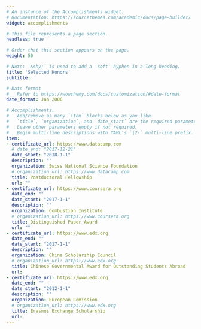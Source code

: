 ```yaml
---
# An instance of the Accomplishments widget.
# Documentation: https://sourcethemes.com/academic/docs/page-builder/
widget: accomplishments

# This file represents a page section.
headless: true

# Order that this section appears on the page.
weight: 50

# Note: `&shy;` is used to add a 'soft' hyphen in a long heading.
title: 'Selected Honors'
subtitle:

# Date format
#   Refer to https://wowchemy.com/docs/customization/#date-format
date_format: Jan 2006

# Accomplishments.
#   Add/remove as many `item` blocks below as you like.
#   `title`, `organization`, and `date_start` are the required parameters.
#   Leave other parameters empty if not required.
#   Begin multi-line descriptions with YAML's `|2-` multi-line prefix.
item:
- certificate_url: https://www.datacamp.com
  # date_end: "2017-12-21"
  date_start: "2018-1-1"
  description: ""
  organization: Swiss National Science Foundation
  # organization_url: https://www.datacamp.com
  title: Postdoctoral Fellowship
  url: ""
- certificate_url: https://www.coursera.org
  date_end: ""
  date_start: "2017-1-1"
  description: ""
  organization: Combustion Institute
  # organization_url: https://www.coursera.org
  title: Distinguished Paper Award
  url: ""
- certificate_url: https://www.edx.org
  date_end: ""
  date_start: "2017-1-1"
  description: ""
  organization: China Scholarship Council
  # organization_url: https://www.edx.org
  title: Chinese Governmental Award for Outstanding Students Abroad
  url: 
- certificate_url: https://www.edx.org
  date_end: ""
  date_start: "2012-1-1"
  description: ""
  organization: European Comission
  # organization_url: https://www.edx.org
  title: Erasmus Exchange Scholarship
  url: 
---
```

